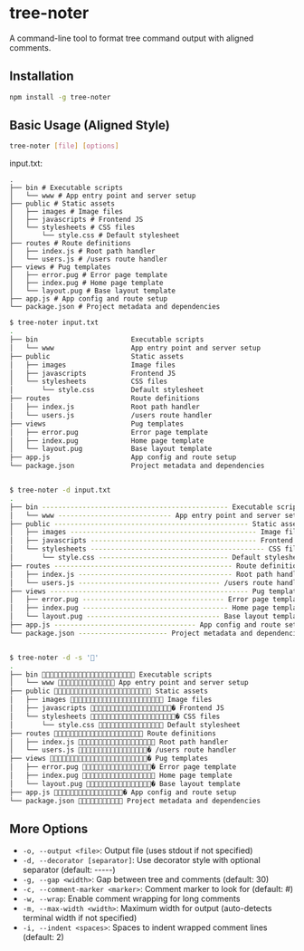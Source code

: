 # tree-noter

A command-line tool to format tree command output with aligned comments.

## Installation

```bash
npm install -g tree-noter
```

## Basic Usage (Aligned Style)

```bash
tree-noter [file] [options]
```

input.txt:
```
.
├── bin # Executable scripts
│   └── www # App entry point and server setup
├── public # Static assets
│   ├── images # Image files
│   ├── javascripts # Frontend JS
│   └── stylesheets # CSS files
│       └── style.css # Default stylesheet
├── routes # Route definitions
│   ├── index.js # Root path handler
│   └── users.js # /users route handler
├── views # Pug templates
│   ├── error.pug # Error page template
│   ├── index.pug # Home page template
│   └── layout.pug # Base layout template
├── app.js # App config and route setup
└── package.json # Project metadata and dependencies

```
```bash
$ tree-noter input.txt
.
├── bin                       Executable scripts
│   └── www                   App entry point and server setup
├── public                    Static assets
│   ├── images                Image files
│   ├── javascripts           Frontend JS
│   └── stylesheets           CSS files
│       └── style.css         Default stylesheet
├── routes                    Route definitions
│   ├── index.js              Root path handler
│   └── users.js              /users route handler
├── views                     Pug templates
│   ├── error.pug             Error page template
│   ├── index.pug             Home page template
│   └── layout.pug            Base layout template
├── app.js                    App config and route setup
└── package.json              Project metadata and dependencies


$ tree-noter -d input.txt
.
├── bin ---------------------------------------------- Executable scripts
│   └── www ---------------------------- App entry point and server setup
├── public ------------------------------------------------ Static assets
│   ├── images ---------------------------------------------- Image files
│   ├── javascripts ----------------------------------------- Frontend JS
│   └── stylesheets ------------------------------------------- CSS files
│       └── style.css -------------------------------- Default stylesheet
├── routes -------------------------------------------- Route definitions
│   ├── index.js -------------------------------------- Root path handler
│   └── users.js ----------------------------------- /users route handler
├── views ------------------------------------------------- Pug templates
│   ├── error.pug ----------------------------------- Error page template
│   ├── index.pug ------------------------------------ Home page template
│   └── layout.pug --------------------------------- Base layout template
├── app.js ----------------------------------- App config and route setup
└── package.json ---------------------- Project metadata and dependencies


$ tree-noter -d -s '👻'
.
├── bin 👻👻👻👻👻👻👻👻👻👻👻👻👻👻👻👻👻👻👻👻👻👻👻 Executable scripts
│   └── www 👻👻👻👻👻👻👻👻👻👻👻👻👻👻 App entry point and server setup
├── public 👻👻👻👻👻👻👻👻👻👻👻👻👻👻👻👻👻👻👻👻👻👻👻👻 Static assets
│   ├── images 👻👻👻👻👻👻👻👻👻👻👻👻👻👻👻👻👻👻👻👻👻👻👻 Image files
│   ├── javascripts 👻👻👻👻👻👻👻👻👻👻👻👻👻👻👻👻👻👻👻👻� Frontend JS
│   └── stylesheets 👻👻👻👻👻👻👻👻👻👻👻👻👻👻👻👻👻👻👻👻👻� CSS files
│       └── style.css 👻👻👻👻👻👻👻👻👻👻👻👻👻👻👻👻 Default stylesheet
├── routes 👻👻👻👻👻👻👻👻👻👻👻👻👻👻👻👻👻👻👻👻👻👻 Route definitions
│   ├── index.js 👻👻👻👻👻👻👻👻👻👻👻👻👻👻👻👻👻👻👻 Root path handler
│   └── users.js 👻👻👻👻👻👻👻👻👻👻👻👻👻👻👻👻👻� /users route handler
├── views 👻👻👻👻👻👻👻👻👻👻👻👻👻👻👻👻👻👻👻👻👻👻👻👻� Pug templates
│   ├── error.pug 👻👻👻👻👻👻👻👻👻👻👻👻👻👻👻👻👻� Error page template
│   ├── index.pug 👻👻👻👻👻👻👻👻👻👻👻👻👻👻👻👻👻👻 Home page template
│   └── layout.pug 👻👻👻👻👻👻👻👻👻👻👻👻👻👻👻👻� Base layout template
├── app.js 👻👻👻👻👻👻👻👻👻👻👻👻👻👻👻👻👻� App config and route setup
└── package.json 👻👻👻👻👻👻👻👻👻👻👻 Project metadata and dependencies

```




## More Options

- `-o, --output <file>`: Output file (uses stdout if not specified)
- `-d, --decorator [separator]`: Use decorator style with optional separator (default: -----)
- `-g, --gap <width>`: Gap between tree and comments (default: 30)
- `-c, --comment-marker <marker>`: Comment marker to look for (default: #)
- `-w, --wrap`: Enable comment wrapping for long comments
- `-m, --max-width <width>`: Maximum width for output (auto-detects terminal width if not specified)
- `-i, --indent <spaces>`: Spaces to indent wrapped comment lines (default: 2)
